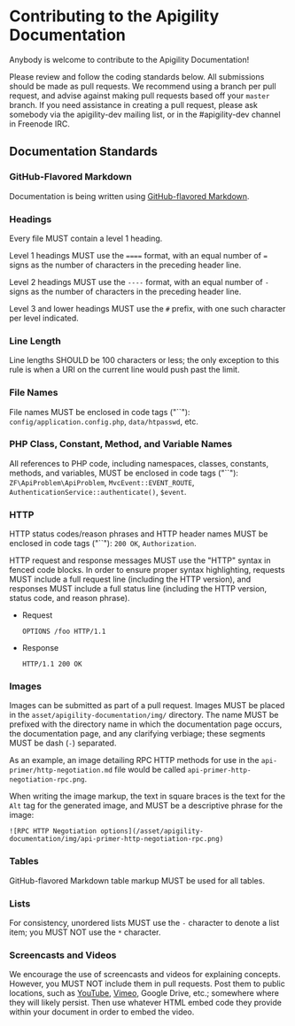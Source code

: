 Contributing to the Apigility Documentation
===========================================

Anybody is welcome to contribute to the Apigility Documentation!

Please review and follow the coding standards below. All submissions should be made as pull
requests. We recommend using a branch per pull request, and advise against making pull requests
based off your `master` branch. If you need assistance in creating a pull request, please ask
somebody via the apigility-dev mailing list, or in the #apigility-dev channel in Freenode IRC.

Documentation Standards
-----------------------

### GitHub-Flavored Markdown

Documentation is being written using [GitHub-flavored
Markdown](https://help.github.com/articles/github-flavored-markdown).

### Headings

Every file MUST contain a level 1 heading.

Level 1 headings MUST use the `====` format, with an equal number of `=` signs as the number of
characters in the preceding header line.

Level 2 headings MUST use the `----` format, with an equal number of `-` signs as the number of
characters in the preceding header line.

Level 3 and lower headings MUST use the `#` prefix, with one such character per level indicated.

### Line Length

Line lengths SHOULD be 100 characters or less; the only exception to this rule is when a URI on
the current line would push past the limit.

### File Names

File names MUST be enclosed in code tags ("\`\`"): `config/application.config.php`, `data/htpasswd`,
etc.

### PHP Class, Constant, Method, and Variable Names

All references to PHP code, including namespaces, classes, constants, methods, and variables, MUST
be enclosed in code tags ("\`\`"): `ZF\ApiProblem\ApiProblem`, `MvcEvent::EVENT_ROUTE`,
`AuthenticationService::authenticate()`, `$event`.

### HTTP

HTTP status codes/reason phrases and HTTP header names MUST be enclosed in code tags
("\`\`"): `200 OK`, `Authorization`.

HTTP request and response messages MUST use the "HTTP" syntax in fenced code blocks. In order to
ensure proper syntax highlighting, requests MUST include a full request line (including the HTTP
version), and responses MUST include a full status line (including the HTTP version, status code,
and reason phrase).

- Request

  ```HTTP
  OPTIONS /foo HTTP/1.1
  ```

- Response

  ```HTTP
  HTTP/1.1 200 OK
  ```

### Images

Images can be submitted as part of a pull request. Images MUST be placed in the
`asset/apigility-documentation/img/` directory. The name MUST be prefixed with the directory name
in which the documentation page occurs, the documentation page, and any clarifying verbiage; these
segments MUST be dash (`-`) separated.

As an example, an image detailing RPC HTTP methods for use in the `api-primer/http-negotiation.md`
file would be called `api-primer-http-negotiation-rpc.png`.

When writing the image markup, the text in square braces is the text for the `Alt` tag for the
generated image, and MUST be a descriptive phrase for the image:

```
![RPC HTTP Negotiation options](/asset/apigility-documentation/img/api-primer-http-negotiation-rpc.png)
```

### Tables

GitHub-flavored Markdown table markup MUST be used for all tables.

### Lists

For consistency, unordered lists MUST use the `-` character to denote a list item; you MUST NOT use
the `*` character.

### Screencasts and Videos

We encourage the use of screencasts and videos for explaining concepts. However, you MUST NOT 
include them in pull requests. Post them to public locations, such as [YouTube](http://youtube.com),
[Vimeo](http://vimeo.com), Google Drive, etc.; somewhere where they will likely persist. Then use
whatever HTML embed code they provide within your document in order to embed the video.
